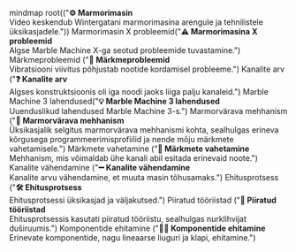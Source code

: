 mindmap
    root(("**⚙️ Marmorimasin**<br>Video keskendub Wintergatani marmorimasina arengule ja tehnilistele üksikasjadele."))
        Marmorimasin X probleemid("**⚠️ Marmorimasina X probleemid** <br> Algse Marble Machine X-ga seotud probleemide tuvastamine.")
            Märkmeprobleemid ("**🎵 Märkmeprobleemid** <br> Vibratsiooni viivitus põhjustab nootide kordamisel probleeme.")
            Kanalite arv ("**❓ Kanalite arv** <br> Algses konstruktsioonis oli iga noodi jaoks liiga palju kanaleid.")
        Marble Machine 3 lahendused("**💡 Marble Machine 3 lahendused** <br> Uuenduslikud lahendused Marble Machine 3-s.")
            Marmorvärava mehhanism ("**🚪 Marmorvärava mehhanism** <br> Üksikasjalik selgitus marmorvärava mehhanismi kohta, sealhulgas erineva kõrgusega programmeerimisprofiilid ja nende mõju märkmete vahetamisele.")
            Märkmete vahetamine ("**🔄 Märkmete vahetamine** <br> Mehhanism, mis võimaldab ühe kanali abil esitada erinevaid noote.")
            Kanalite vähendamine ("**➖ Kanalite vähendamine** <br> Kanalite arvu vähendamine, et muuta masin tõhusamaks.")
        Ehitusprotsess ("**🛠️ Ehitusprotsess** <br> Ehitusprotsessi üksikasjad ja väljakutsed.")
            Piiratud tööriistad ("**🧰 Piiratud tööriistad** <br> Ehitusprotsessis kasutati piiratud tööriistu, sealhulgas nurklihvijat duširuumis.")
            Komponentide ehitamine ("**🧑‍🏭 Komponentide ehitamine** <br> Erinevate komponentide, nagu lineaarse liuguri ja klapi, ehitamine.")